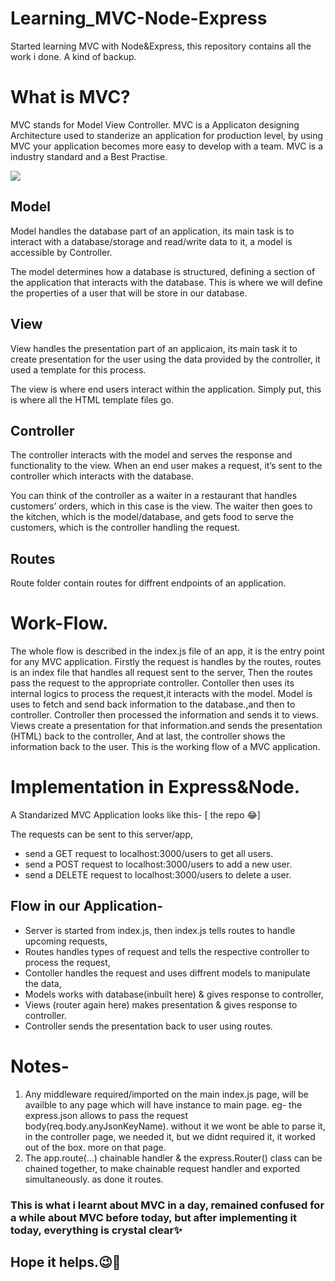 # Learning_MVC-Node-Express
Started learning MVC with Node&amp;Express, this repository contains all the work i done. A kind of backup.

# What is MVC?
MVC stands for Model View Controller.
MVC is a Applicaton designing Architecture used to standerize an application for production level, by using MVC your application becomes more easy to develop with a team.
MVC is a industry standard and a Best Practise.

![](https://developer.mozilla.org/en-US/docs/Learn/Server-side/Express_Nodejs/routes/mvc_express.png)


## Model
Model handles the database part of an application, its main task is to interact with a database/storage and read/write data to it, a model is accessible by Controller.

The model determines how a database is structured, defining a section of the application that interacts with the database. This is where we will define the properties of a user that will be store in our database.

## View
View handles the presentation part of an applicaion, its main task it to create presentation for the user using the data provided by the controller, it used a template for this process.

The view is where end users interact within the application. Simply put, this is where all the HTML template files go.

## Controller
The controller interacts with the model and serves the response and functionality to the view. When an end user makes a request, it’s sent to the controller which interacts with the database.

You can think of the controller as a waiter in a restaurant that handles customers’ orders, which in this case is the view. The waiter then goes to the kitchen, which is the model/database, and gets food to serve the customers, which is the controller handling the request.

## Routes
Route folder contain routes for diffrent endpoints of an application.

# Work-Flow.
The whole flow is described in the index.js file of an app, it is the entry point for any MVC application.
Firstly the request is handles by the routes, routes is an index file that handles all request sent to the server,
Then the routes pass the request to the appropriate controller.
Contoller then uses its internal logics to process the request,it interacts with the model.
Model is uses to fetch and send back information to the database.,and then to controller.
Controller then processed the information and sends it to views.
Views create a presentation for that information.and sends the presentation (HTML) back to the controller,
And at last, the controller shows the information back to the user.
This is the working flow of a MVC application.

# Implementation in Express&Node.
A Standarized MVC Application looks like this-
[ the repo 😂]

The requests can be sent to this server/app,
* send a GET request to localhost:3000/users to get all users.
* send a POST request to localhost:3000/users to add a new user.
* send a DELETE request to localhost:3000/users to delete a user.

## Flow in our Application-
* Server is started from index.js, then index.js tells routes to handle upcoming requests,
* Routes handles types of request and tells the respective controller to process the request,
* Contoller handles the request and uses diffrent models to manipulate the data,
* Models works with database(inbuilt here) & gives response to controller,
* Views (router again here) makes presentation & gives response to controller.
* Controller sends the presentation back to user using routes.

# Notes-
1. Any middleware required/imported on the main index.js page, will be availble to any page which will have instance to main page.
eg- the express.json allows to pass the request body(req.body.anyJsonKeyName).
without it we wont be able to parse it, in the controller page, we needed it, but we didnt required it, it worked out of the box. more on that page.
2. The app.route(...) chainable handler & the express.Router() class can be chained together, to make chainable request handler and exported simultaneously.
as done it routes.

### This is what i learnt about MVC in a day, remained confused for a while about MVC before today, but after implementing it today, everything is crystal clear✨
## Hope it helps.😉🚀